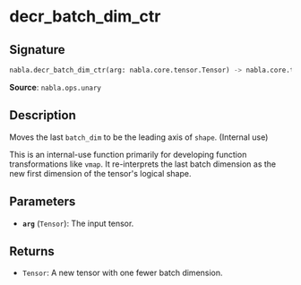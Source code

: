 # decr_batch_dim_ctr

## Signature

```python
nabla.decr_batch_dim_ctr(arg: nabla.core.tensor.Tensor) -> nabla.core.tensor.Tensor
```

**Source**: `nabla.ops.unary`

## Description

Moves the last `batch_dim` to be the leading axis of `shape`. (Internal use)

This is an internal-use function primarily for developing function
transformations like `vmap`. It re-interprets the last batch dimension
as the new first dimension of the tensor's logical shape.

## Parameters

- **`arg`** (`Tensor`): The input tensor.

## Returns

- `Tensor`: A new tensor with one fewer batch dimension.
